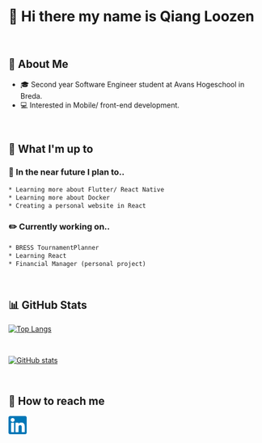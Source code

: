 # 👋  Hi there my name is Qiang Loozen 
<br />

## :book: About Me
   * :mortar_board: Second year Software Engineer student at Avans Hogeschool in Breda.
   * :computer: Interested in Mobile/ front-end development. 
<br />

## :page_facing_up: What I'm up to

  ### :dart: In the near future I plan to..
    * Learning more about Flutter/ React Native
    * Learning more about Docker
    * Creating a personal website in React

  ### :pencil2: Currently working on..
    * BRESS TournamentPlanner
    * Learning React
    * Financial Manager (personal project) 

<br />

## :bar_chart: GitHub Stats
[![Top Langs](https://github-readme-stats.vercel.app/api/top-langs/?username=qloozen)](https://github.com/qloozen/github-readme-stats)

<br />

[![GitHub stats](https://github-readme-stats.vercel.app/api?username=qloozen)](https://github.com/qloozen/github-readme-stats) 

<br />

## :speech_balloon: How to reach me
<a href="https://www.linkedin.com/in/qiangloozen/"><img src="https://github.com/Qloozen/Qloozen/blob/master/LinkedIn.png" height="36px" width="36px"></a>
